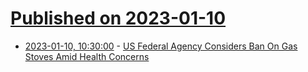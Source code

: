 # [Published on 2023-01-10](index.md)

* [2023-01-10, 10:30:00](https://news.slashdot.org/story/23/01/10/0739222/us-federal-agency-considers-ban-on-gas-stoves-amid-health-concerns?utm_source=rss1.0mainlinkanon&utm_medium=feed) - [US Federal Agency Considers Ban On Gas Stoves Amid Health Concerns](https://news.slashdot.org/story/23/01/10/0739222/us-federal-agency-considers-ban-on-gas-stoves-amid-health-concerns?utm_source=rss1.0mainlinkanon&utm_medium=feed)
